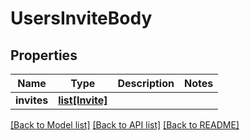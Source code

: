 # UsersInviteBody

## Properties
Name | Type | Description | Notes
------------ | ------------- | ------------- | -------------
**invites** | [**list[Invite]**](Invite.md) |  | 

[[Back to Model list]](../README.md#documentation-for-models) [[Back to API list]](../README.md#documentation-for-api-endpoints) [[Back to README]](../README.md)


